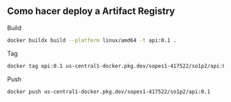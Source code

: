 ## Como hacer deploy a Artifact Registry

Build
```bash
docker buildx build --platform linux/amd64 -t api:0.1 .
```

Tag
```bash
docker tag api:0.1 us-central1-docker.pkg.dev/sopes1-417522/so1p2/api:0.1
```

Push
```bash
docker push us-central1-docker.pkg.dev/sopes1-417522/so1p2/api:0.1
```